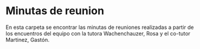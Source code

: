 # Minutas de reunion

En esta carpeta se encontrar las minutas de reuniones realizadas a partir de los encuentros del equipo con la tutora Wachenchauzer, Rosa y el co-tutor Martinez, Gastón.
